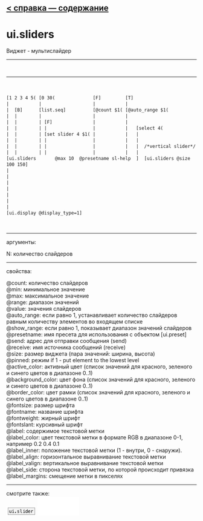 [< справка — содержание](index.html)
---

# ui.sliders


Виджет - мультислайдер

---

<br>


---


```


[1 2 3 4 5( [0 30(              [F]         [T]
|           |                   |           |
|  [B]      [list.seq]          [@count $1( [@auto_range $1(
|  |        |                   |           |
|  |        | [F]               |           |
|  |        | |                 |           |   [select 4(
|  |        | [set slider 4 $1( |           |   |
|  |        | |                 |           |   |
|  |        | |                 |           |   |  /*vertical slider*/
|  |        | |                 |           |   |
[ui.sliders       @max 10  @presetname sl-help  ]  [ui.sliders @size 100 150]
|
|
|
|
|
|
|
[ui.display @display_type=1]

            
```

---
аргументы:

N: количество слайдеров<br>

---
свойства:

@count: количество слайдеров<br>
@min: минимальное значение<br>
@max: максимальное значение<br>
@range: диапазон значений<br>
@value: значения слайдеров<br>
@auto_range: если равно 1, устанавливает количество слайдеров равным количеству элементов во входящем списке<br>
@show_range: если равно 1, показывает диапазон значений слайдеров<br>
@presetname: имя пресета для использования с объектом [ui.preset]<br>
@send: адрес для отправки сообщения (send)<br>
@receive: имя источника сообщений (receive)<br>
@size: размер виджета (пара значений: ширина, высота)<br>
@pinned: режим  if 1 - put element
            to the lowest level<br>
@active_color: активный цвет (список значений для красного, зеленого и синего цветов в диапазоне 0..1)<br>
@background_color: цвет фона (список значений для красного, зеленого и синего цветов в диапазоне 0..1)<br>
@border_color: цвет рамки (список значений для красного, зеленого и синего цветов в диапазоне 0..1)<br>
@fontsize: 
            размер шрифта<br>
@fontname: название шрифта<br>
@fontweight: жирный шрифт<br>
@fontslant: курсивный шрифт<br>
@label: содержимое текстовой метки<br>
@label_color: цвет текстовой метки в формате RGB в диапазоне 0-1, например 0.2 0.4 0.1<br>
@label_inner: положение текстовой метки (1 -
            внутри, 0 - снаружи).<br>
@label_align: 
            горизонтальное выравнивание текстовой метки<br>
@label_valign: 
            вертикальное выравнивание текстовой метки<br>
@label_side: 
            сторона текстовой метки, по которой происходит привязка<br>
@label_margins: смещение метки в пикселях<br>

---
смотрите также:<br>
[![ui.slider](img/object_ui.slider.png)](ui.slider.html)
[![ui.preset](img/object_ui.preset.png)](ui.preset.html)
